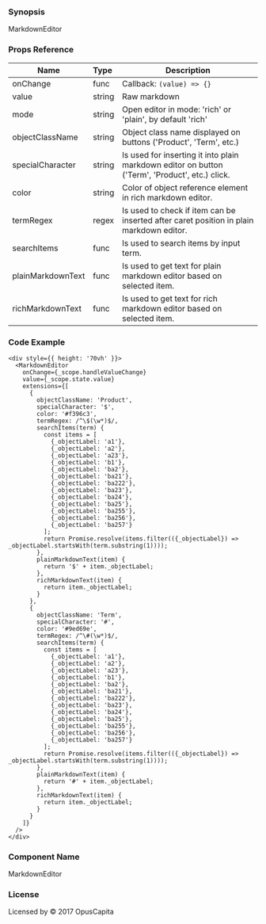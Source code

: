 ### Synopsis

MarkdownEditor

### Props Reference

| Name               | Type           | Description                                                                                      |
| ------------------ | :--------------| ------------------------------------------------------------------------------------------------ |
| onChange           | func           | Callback: `(value) => {}`                                                                        |
| value              | string         | Raw markdown                                                                                     |
| mode               | string         | Open editor in mode: 'rich' or 'plain', by default 'rich'                                        |
| objectClassName    | string         | Object class name displayed on buttons ('Product', 'Term', etc.)                                 |
| specialCharacter   | string         | Is used for inserting it into plain markdown editor on button ('Term', 'Product', etc.) click.   |
| color              | string         | Color of object reference element in rich markdown editor.                                       |
| termRegex          | regex          | Is used to check if item can be inserted after caret position in plain markdown editor.          |
| searchItems        | func           | Is used to search items by input term.                                                           |
| plainMarkdownText  | func           | Is used to get text for plain markdown editor based on selected item.                            |
| richMarkdownText   | func           | Is used to get text for rich markdown editor based on selected item.                             |

### Code Example

```
<div style={{ height: '70vh' }}>
  <MarkdownEditor
    onChange={_scope.handleValueChange}
    value={_scope.state.value}
    extensions={[
      {
        objectClassName: 'Product',
        specialCharacter: '$',
        color: '#f396c3',
        termRegex: /^\$(\w*)$/,
        searchItems(term) {
          const items = [
            {_objectLabel: 'a1'},
            {_objectLabel: 'a2'},
            {_objectLabel: 'a23'},
            {_objectLabel: 'b1'},
            {_objectLabel: 'ba2'},
            {_objectLabel: 'ba21'},
            {_objectLabel: 'ba222'},
            {_objectLabel: 'ba23'},
            {_objectLabel: 'ba24'},
            {_objectLabel: 'ba25'},
            {_objectLabel: 'ba255'},
            {_objectLabel: 'ba256'},
            {_objectLabel: 'ba257'}
          ];
          return Promise.resolve(items.filter(({_objectLabel}) => _objectLabel.startsWith(term.substring(1))));
        },
        plainMarkdownText(item) {
          return '$' + item._objectLabel;
        },
        richMarkdownText(item) {
          return item._objectLabel;
        }
      },
      {
        objectClassName: 'Term',
        specialCharacter: '#',
        color: '#9ed69e',
        termRegex: /^\#(\w*)$/,
        searchItems(term) {
          const items = [
            {_objectLabel: 'a1'},
            {_objectLabel: 'a2'},
            {_objectLabel: 'a23'},
            {_objectLabel: 'b1'},
            {_objectLabel: 'ba2'},
            {_objectLabel: 'ba21'},
            {_objectLabel: 'ba222'},
            {_objectLabel: 'ba23'},
            {_objectLabel: 'ba24'},
            {_objectLabel: 'ba25'},
            {_objectLabel: 'ba255'},
            {_objectLabel: 'ba256'},
            {_objectLabel: 'ba257'}
          ];
          return Promise.resolve(items.filter(({_objectLabel}) => _objectLabel.startsWith(term.substring(1))));
        },
        plainMarkdownText(item) {
          return '#' + item._objectLabel;
        },
        richMarkdownText(item) {
          return item._objectLabel;
        }
      }
    ]}
  />
</div>

```

### Component Name

MarkdownEditor

### License

Licensed by © 2017 OpusCapita
